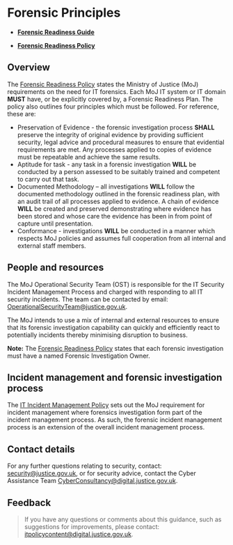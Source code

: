 # Forensic Principles

-   **[Forensic Readiness Guide](forensic-readiness-guide.md)**  

-   **[Forensic Readiness Policy](forensic-readiness-policy.md)**  


## Overview

The [Forensic Readiness Policy](forensic-readiness-policy.md) states the Ministry of Justice \(MoJ\) requirements on the need for IT forensics. Each MoJ IT system or IT domain **MUST** have, or be explicitly covered by, a Forensic Readiness Plan. The policy also outlines four principles which must be followed. For reference, these are:

-   Preservation of Evidence - the forensic investigation process **SHALL** preserve the integrity of original evidence by providing sufficient security, legal advice and procedural measures to ensure that evidential requirements are met. Any processes applied to copies of evidence must be repeatable and achieve the same results.
-   Aptitude for task - any task in a forensic investigation **WILL** be conducted by a person assessed to be suitably trained and competent to carry out that task.
-   Documented Methodology – all investigations **WILL** follow the documented methodology outlined in the forensic readiness plan, with an audit trail of all processes applied to evidence. A chain of evidence **WILL** be created and preserved demonstrating where evidence has been stored and whose care the evidence has been in from point of capture until presentation.
-   Conformance - investigations **WILL** be conducted in a manner which respects MoJ policies and assumes full cooperation from all internal and external staff members.

## People and resources

The MoJ Operational Security Team \(OST\) is responsible for the IT Security Incident Management Process and charged with responding to all IT security incidents. The team can be contacted by email: [OperationalSecurityTeam@justice.gov.uk](mailto:OperationalSecurityTeam@justice.gov.uk).

The MoJ intends to use a mix of internal and external resources to ensure that its forensic investigation capability can quickly and efficiently react to potentially incidents thereby minimising disruption to business.

**Note:** The [Forensic Readiness Policy](forensic-readiness-policy.md) states that each forensic investigation must have a named Forensic Investigation Owner.

## Incident management and forensic investigation process

The [IT Incident Management Policy](it-incident-management-policy.md) sets out the MoJ requirement for incident management where forensics investigation form part of the incident management process. As such, the forensic incident management process is an extension of the overall incident management process.

## Contact details

For any further questions relating to security, contact: [security@justice.gov.uk](mailto:security@justice.gov.uk), or for security advice, contact the Cyber Assistance Team [CyberConsultancy@digital.justice.gov.uk](mailto:CyberConsultancy@digital.justice.gov.uk).

## Feedback

> If you have any questions or comments about this guidance, such as suggestions for improvements, please contact: [itpolicycontent@digital.justice.gov.uk](mailto:itpolicycontent@digital.justice.gov.uk).

